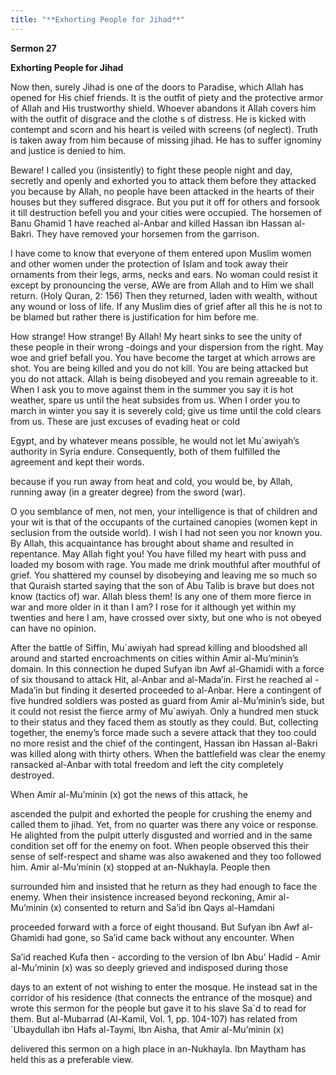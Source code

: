 ```yaml
---
title: "**Exhorting People for Jihad**" 
---
```

**Sermon 27**

**Exhorting People for Jihad**

Now then, surely Jihad is one of the doors to Paradise, which Allah has opened for His chief friends\. It is the outfit of piety and the protective armor of Allah and His trustworthy shield\. Whoever abandons it Allah covers him with the outfit of disgrace and the clothe s of distress\. He is kicked with contempt and scorn and his heart is veiled with screens \(of neglect\)\. Truth is taken away from him because of missing jihad\. He has to suffer ignominy and justice is denied to him\.

Beware\! I called you \(insistently\) to fight these people night and day, secretly and openly and exhorted you to attack them before they attacked you because by Allah, no people have been attacked in the hearts of their houses but they suffered disgrace\. But you put it off for others and forsook it till destruction befell you and your cities were occupied\. The horsemen of Banu Ghamid 1 have reached al\-Anbar and killed Hassan ibn Hassan al\-Bakri\. They have removed your horsemen from the garrison\.

I have come to know that everyone of them entered upon Muslim women and other women under the protection of Islam and took away their ornaments from their legs, arms, necks and ears\. No woman could resist it except by pronouncing the verse, AWe are from Allah and to Him we shall return\. \(Holy Quran, 2: 156\) Then they returned, laden with wealth, without any wound or loss of life\. If any Muslim dies of grief after all this he is not to be blamed but rather there is justification for him before me\.

How strange\! How strange\! By Allah\! My heart sinks to see the unity of these people in their wrong \-doings and your dispersion from the right\. May woe and grief befall you\. You have become the target at which arrows are shot\. You are being killed and you do not kill\. You are being attacked but you do not attack\. Allah is being disobeyed and you remain agreeable to it\. When I ask you to move against them in the summer you say it is hot weather, spare us until the heat subsides from us\. When I order you to march in winter you say it is severely cold; give us time until the cold clears from us\. These are just excuses of evading heat or cold

Egypt, and by whatever means possible, he would not let Mu\`awiyah’s authority in Syria endure\. Consequently, both of them fulfilled the agreement and kept their words\.

<a id="page397"></a>because if you run away from heat and cold, you would be, by Allah, running away \(in a greater degree\) from the sword \(war\)\.

O you semblance of men, not men, your intelligence is that of children and your wit is that of the occupants of the curtained canopies \(women kept in seclusion from the outside world\)\. I wish I had not seen you nor known you\. By Allah, this acquaintance has brought about shame and resulted in repentance\. May Allah fight you\! You have filled my heart with puss and loaded my bosom with rage\. You made me drink mouthful after mouthful of grief\. You shattered my counsel by disobeying and leaving me so much so that Quraish started saying that the son of Abu Talib is brave but does not know \(tactics of\) war\. Allah bless them\! Is any one of them more fierce in war and more older in it than I am? I rose for it although yet within my twenties and here I am, have crossed over sixty, but one who is not obeyed can have no opinion\.

After the battle of Siffin, Mu\`awiyah had spread killing and bloodshed all around and started encroachments on cities within Amir al\-Mu’minin’s domain\. In this connection he duped Sufyan ibn Awf al\-Ghamidi with a force of six thousand to attack Hit, al\-Anbar and al\-Mada’in\. First he reached al \-Mada’in but finding it deserted proceeded to al\-Anbar\. Here a contingent of five hundred soldiers was posted as guard from Amir al\-Mu’minin’s side, but it could not resist the fierce army of Mu\`awiyah\. Only a hundred men stuck to their status and they faced them as stoutly as they could\. But, collecting together, the enemy’s force made such a severe attack that they too could no more resist and the chief of the contingent, Hassan ibn Hassan al\-Bakri was killed along with thirty others\. When the battlefield was clear the enemy ransacked al\-Anbar with total freedom and left the city completely destroyed\.

When Amir al\-Mu’minin \(x\) got the news of this attack, he

ascended the pulpit and exhorted the people for crushing the enemy and called them to jihad\. Yet, from no quarter was there any voice or response\. He alighted from the pulpit utterly disgusted and worried and in the same condition set off for the enemy on foot\. When people observed this their sense of self\-respect and shame was also awakened and they too followed him\. Amir al\-Mu’minin \(x\) stopped at an\-Nukhayla\. People then

surrounded him and insisted that he return as they had enough to face the enemy\. When their insistence increased beyond reckoning, Amir al\-Mu’minin \(x\) consented to return and Sa’id ibn Qays al\-Hamdani

proceeded forward with a force of eight thousand\. But Sufyan ibn Awf al\-Ghamidi had gone, so Sa’id came back without any encounter\. When

<a id="page398"></a>Sa’id reached Kufa then \- according to the version of Ibn Abu’ Hadid \- Amir al\-Mu’minin \(x\) was so deeply grieved and indisposed during those

days to an extent of not wishing to enter the mosque\. He instead sat in the corridor of his residence \(that connects the entrance of the mosque\) and wrote this sermon for the people but gave it to his slave Sa\`d to read for them\. But al\-Mubarrad \(Al\-Kamil, Vol\. 1, pp\. 104\-107\) has related from \`Ubaydullah ibn Hafs al\-Taymi, Ibn Aisha, that Amir al\-Mu’minin \(x\)

delivered this sermon on a high place in an\-Nukhayla\. Ibn Maytham has held this as a preferable view\.

